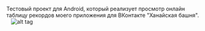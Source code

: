 ﻿Тестовый проект для Android, который реализует просмотр онлайн таблицу рекордов моего приложения для ВКонтакте "Ханайская башня".
﻿
﻿
﻿
﻿![alt tag](https://pp.vk.me/c628528/v628528506/4b9a0/Xk6sLqB-WhQ.jpg)
